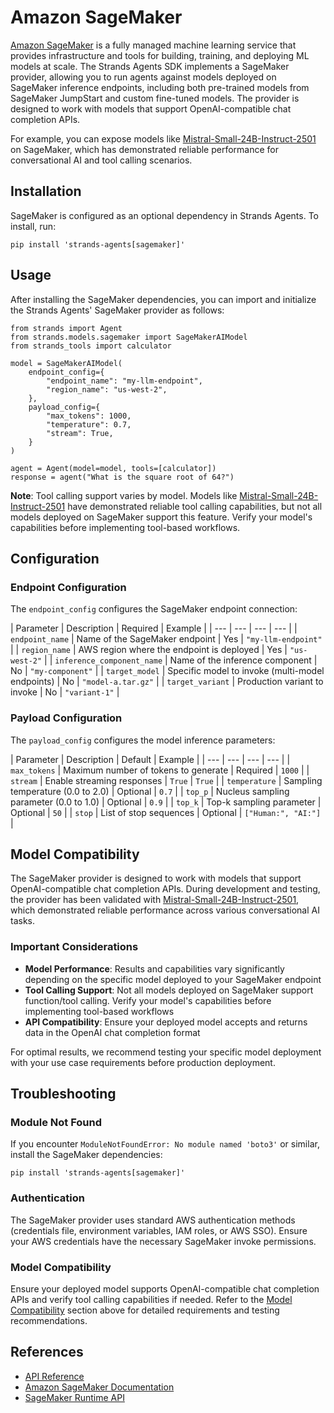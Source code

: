 # Amazon SageMaker

[Amazon SageMaker](https://aws.amazon.com/sagemaker/) is a fully managed machine learning service that provides infrastructure and tools for building, training, and deploying ML models at scale. The Strands Agents SDK implements a SageMaker provider, allowing you to run agents against models deployed on SageMaker inference endpoints, including both pre-trained models from SageMaker JumpStart and custom fine-tuned models. The provider is designed to work with models that support OpenAI-compatible chat completion APIs.

For example, you can expose models like [Mistral-Small-24B-Instruct-2501](https://aws.amazon.com/blogs/machine-learning/mistral-small-24b-instruct-2501-is-now-available-on-sagemaker-jumpstart-and-amazon-bedrock-marketplace/) on SageMaker, which has demonstrated reliable performance for conversational AI and tool calling scenarios.

## Installation

SageMaker is configured as an optional dependency in Strands Agents. To install, run:

```
pip install 'strands-agents[sagemaker]'

```

## Usage

After installing the SageMaker dependencies, you can import and initialize the Strands Agents' SageMaker provider as follows:

```
from strands import Agent
from strands.models.sagemaker import SageMakerAIModel
from strands_tools import calculator

model = SageMakerAIModel(
    endpoint_config={
        "endpoint_name": "my-llm-endpoint",
        "region_name": "us-west-2",
    },
    payload_config={
        "max_tokens": 1000,
        "temperature": 0.7,
        "stream": True,
    }
)

agent = Agent(model=model, tools=[calculator])
response = agent("What is the square root of 64?")

```

**Note**: Tool calling support varies by model. Models like [Mistral-Small-24B-Instruct-2501](https://aws.amazon.com/blogs/machine-learning/mistral-small-24b-instruct-2501-is-now-available-on-sagemaker-jumpstart-and-amazon-bedrock-marketplace/) have demonstrated reliable tool calling capabilities, but not all models deployed on SageMaker support this feature. Verify your model's capabilities before implementing tool-based workflows.

## Configuration

### Endpoint Configuration

The `endpoint_config` configures the SageMaker endpoint connection:

| Parameter | Description | Required | Example | | --- | --- | --- | --- | | `endpoint_name` | Name of the SageMaker endpoint | Yes | `"my-llm-endpoint"` | | `region_name` | AWS region where the endpoint is deployed | Yes | `"us-west-2"` | | `inference_component_name` | Name of the inference component | No | `"my-component"` | | `target_model` | Specific model to invoke (multi-model endpoints) | No | `"model-a.tar.gz"` | | `target_variant` | Production variant to invoke | No | `"variant-1"` |

### Payload Configuration

The `payload_config` configures the model inference parameters:

| Parameter | Description | Default | Example | | --- | --- | --- | --- | | `max_tokens` | Maximum number of tokens to generate | Required | `1000` | | `stream` | Enable streaming responses | `True` | `True` | | `temperature` | Sampling temperature (0.0 to 2.0) | Optional | `0.7` | | `top_p` | Nucleus sampling parameter (0.0 to 1.0) | Optional | `0.9` | | `top_k` | Top-k sampling parameter | Optional | `50` | | `stop` | List of stop sequences | Optional | `["Human:", "AI:"]` |

## Model Compatibility

The SageMaker provider is designed to work with models that support OpenAI-compatible chat completion APIs. During development and testing, the provider has been validated with [Mistral-Small-24B-Instruct-2501](https://aws.amazon.com/blogs/machine-learning/mistral-small-24b-instruct-2501-is-now-available-on-sagemaker-jumpstart-and-amazon-bedrock-marketplace/), which demonstrated reliable performance across various conversational AI tasks.

### Important Considerations

- **Model Performance**: Results and capabilities vary significantly depending on the specific model deployed to your SageMaker endpoint
- **Tool Calling Support**: Not all models deployed on SageMaker support function/tool calling. Verify your model's capabilities before implementing tool-based workflows
- **API Compatibility**: Ensure your deployed model accepts and returns data in the OpenAI chat completion format

For optimal results, we recommend testing your specific model deployment with your use case requirements before production deployment.

## Troubleshooting

### Module Not Found

If you encounter `ModuleNotFoundError: No module named 'boto3'` or similar, install the SageMaker dependencies:

```
pip install 'strands-agents[sagemaker]'

```

### Authentication

The SageMaker provider uses standard AWS authentication methods (credentials file, environment variables, IAM roles, or AWS SSO). Ensure your AWS credentials have the necessary SageMaker invoke permissions.

### Model Compatibility

Ensure your deployed model supports OpenAI-compatible chat completion APIs and verify tool calling capabilities if needed. Refer to the [Model Compatibility](#model-compatibility) section above for detailed requirements and testing recommendations.

## References

- [API Reference](../../../../api-reference/models/)
- [Amazon SageMaker Documentation](https://docs.aws.amazon.com/sagemaker/)
- [SageMaker Runtime API](https://docs.aws.amazon.com/sagemaker/latest/APIReference/API_runtime_InvokeEndpoint.html)
